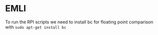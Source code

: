 # EMLI

To run the RPI scripts we need to install bc for floating point comparison with `sudo apt-get install bc`